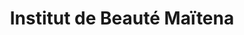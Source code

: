 ---
title: "Institut de Beauté Maïtena"
url: /saint-palais/institut-de-beaute-maitena/
shop: beauté
---